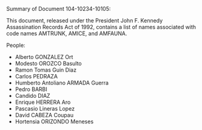 Summary of Document 104-10234-10105:

This document, released under the President John F. Kennedy Assassination Records Act of 1992, contains a list of names associated with code names AMTRUNK, AMICE, and AMFAUNA.

People:

*   Alberto GONZALEZ Ort
*   Modesto OROZCO Basulto
*   Ramon Tomas Guin Diaz
*   Carlos PEDRAZA
*   Humberto Antoliano ARMADA Guerra
*   Pedro BARBI
*   Candido DIAZ
*   Enrique HERRERA Aro
*   Pascasio Lineras Lopez
*   David CABEZA Coupau
*   Hortensia ORIZONDO Meneses